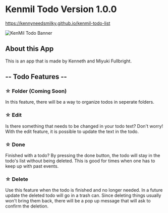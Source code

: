 # Kenmil Todo Version 1.0.0

https://kennyneedsmilky.github.io/kenmil-todo-list

![KenMil Todo Banner](assets/img/KenMil_Todo_Banner.png"Kenmil")

## About this App

This is an app that is made by Kenneth and Miyuki Fullbright.

## -- Todo Features --

### ☆ Folder (Coming Soon)

In this feature, there will be a way to organize todos in seperate folders.

### ☆ Edit

Is there something that needs to be changed in your todo text? Don't worry! With the edit feature, it is possible to update the text in the todo.

### ☆ Done

Finished with a todo? By pressing the done button, the todo will stay in the todo's list without being deleted. This is good for times when one has to keep up with past events.

### ☆ Delete

Use this feature when the todo is finished and no longer needed. In a future update the deleted todo will go in a trash can. Since deleting things usually won't bring them back, there will be a pop up message that will ask to confirm the deletion.
